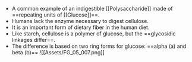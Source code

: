 - A common example of an indigestible [[Polysaccharide]] made of ==repeating units of [[Glucose]]==.
- Humans lack the enzyme necessary to digest cellulose.
- It is an important form of dietary fiber in the human diet.
- Like starch, cellulose is a polymer of glucose, but the ==glycosidic linkages differ==.
- The difference is based on two ring forms for glucose: ==alpha (a) and beta (b)==
![[Assets/FG_05_007.png]]